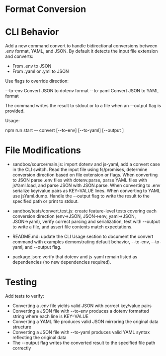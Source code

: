 # Format Conversion

# CLI Behavior

Add a new command convert to handle bidirectional conversions between .env format, YAML, and JSON. By default it detects the input file extension and converts:

- From .env to JSON
- From .yaml or .yml to JSON

Use flags to override direction:

--to-env       Convert JSON to dotenv format
--to-yaml      Convert JSON to YAML format

The command writes the result to stdout or to a file when an --output flag is provided.

Usage:

npm run start -- convert <inputFile> [--to-env] [--to-yaml] [--output <outputFile>]

# File Modifications

- sandbox/source/main.js: import dotenv and js-yaml, add a convert case in the CLI switch. Read the input file using fs/promises, determine conversion direction based on file extension or flags. When converting to JSON parse .env files with dotenv.parse, parse YAML files with jsYaml.load, and parse JSON with JSON.parse. When converting to .env serialize key/value pairs as KEY=VALUE lines. When converting to YAML use jsYaml.dump. Handle the --output flag to write the result to the specified path or print to stdout.

- sandbox/tests/convert.test.js: create feature-level tests covering each conversion direction (env→JSON, JSON→env, yaml→JSON, JSON→yaml), verify correct parsing and serialization, test with --output to write a file, and assert file contents match expectations.

- README.md: update the CLI Usage section to document the convert command with examples demonstrating default behavior, --to-env, --to-yaml, and --output flag.

- package.json: verify that dotenv and js-yaml remain listed as dependencies (no new dependencies required).

# Testing

Add tests to verify:

- Converting a .env file yields valid JSON with correct key/value pairs
- Converting a JSON file with --to-env produces a dotenv formatted string where each line is KEY=VALUE
- Converting a YAML file produces valid JSON mirroring the original data structure
- Converting a JSON file with --to-yaml produces valid YAML syntax reflecting the original data
- The --output flag writes the converted result to the specified file path correctly